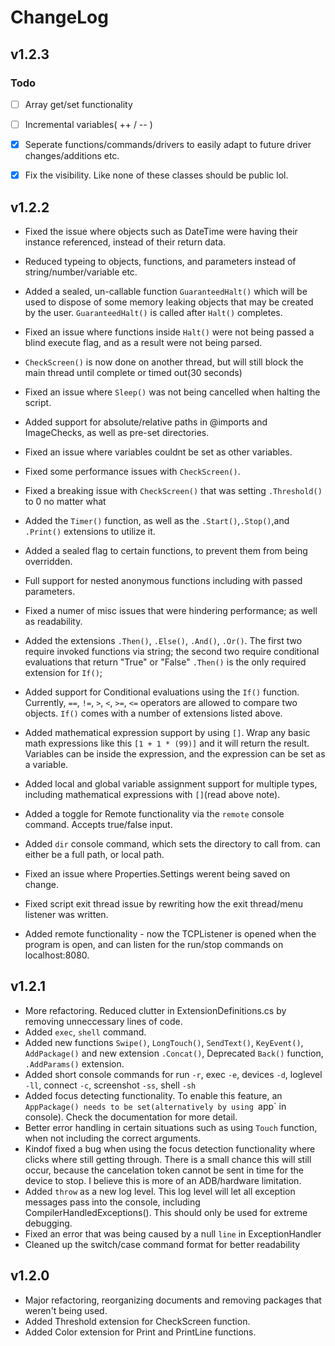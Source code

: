﻿# ChangeLog

## v1.2.3

### Todo
- [ ] Array get/set functionality
- [ ] Incremental variables( ++ / -- )
- [x] Seperate functions/commands/drivers to easily adapt to future driver changes/additions etc.
- [x] Fix the visibility. Like none of these classes should be public lol.


## v1.2.2

* Fixed the issue where objects such as DateTime were having their instance referenced, instead of their return data.
* Reduced typeing to objects, functions, and parameters instead of string/number/variable etc.

* Added a sealed, un-callable function `GuaranteedHalt()` which will be used to dispose of some memory leaking objects that may be created by the user. `GuaranteedHalt()` is called after `Halt()` completes.
* Fixed an issue where functions inside `Halt()` were not being passed a blind execute flag, and as a result were not being parsed.
* `CheckScreen()` is now done on another thread, but will still block the main thread until complete or timed out(30 seconds)
* Fixed an issue where `Sleep()` was not being cancelled when halting the script.
* Added support for absolute/relative paths in @imports and ImageChecks, as well as pre-set directories.
* Fixed an issue where variables couldnt be set as other variables. 
* Fixed some performance issues with `CheckScreen()`.
* Fixed a breaking issue with `CheckScreen()` that was setting `.Threshold()` to 0 no matter what
* Added the `Timer()` function, as well as the `.Start()`,`.Stop()`,and `.Print()` extensions to utilize it.
* Added a sealed flag to certain functions, to prevent them from being overridden.
* Full support for nested anonymous functions including with passed parameters. 
* Fixed a numer of misc issues that were hindering performance; as well as readability.
* Added the extensions `.Then()`, `.Else()`, `.And()`, `.Or()`. The first two require invoked functions via string; the second two require conditional evaluations that return "True" or "False" `.Then()` is the only required extension for `If()`;
* Added support for Conditional evaluations using the `If()` function. Currently, `==`, `!=`, `>`, `<`, `>=`, `<=` operators are allowed to compare two objects. `If()` comes with a number of extensions listed above.
* Added mathematical expression support by using `[]`. Wrap any basic math expressions like this `[1 + 1 * (99)]` and it will return the result. Variables can be inside the expression, and the expression can be set as a variable.
* Added local and global variable assignment support for multiple types, including mathematical expressions with `[]`(read above note). 
* Added a toggle for Remote functionality via the `remote` console command. Accepts true/false input.
* Added `dir` console command, which sets the directory to call from. can either be a full path, or local path.
* Fixed an issue where Properties.Settings werent being saved on change.
* Fixed script exit thread issue by rewriting how the exit thread/menu listener was written.
* Added remote functionality - now the TCPListener is opened when the program is open, and can listen for the run/stop commands on localhost:8080.

## v1.2.1
* More refactoring. Reduced clutter in ExtensionDefinitions.cs by removing unneccessary lines of code.
* Added `exec`, `shell` command.
* Added new functions `Swipe()`, `LongTouch()`, `SendText()`, `KeyEvent()`, `AddPackage()` and new extension `.Concat()`, Deprecated `Back()` function, `.AddParams()` extension.
* Added short console commands for run `-r`, exec `-e`, devices `-d`, loglevel `-ll`, connect `-c`, screenshot `-ss`, shell `-sh`
* Added focus detecting functionality. To enable this feature, an `AppPackage() needs to be set(alternatively by using `app` in console). Check the documentation for more detail.
* Better error handling in certain situations such as using `Touch` function, when not including the correct arguments.
* Kindof fixed a bug when using the focus detection functionality where clicks where still getting through. There is a small chance this will still occur, because the cancelation token cannot be sent in time for the device to stop. I believe this is more of an ADB/hardware limitation.
* Added `throw` as a new log level. This log level will let all exception messages pass into the console, including CompilerHandledExceptions(). This should only be used for extreme debugging.
* Fixed an error that was being caused by a null `line` in ExceptionHandler
* Cleaned up the switch/case command format for better readability

## v1.2.0
* Major refactoring, reorganizing documents and removing packages that weren't being used.
* Added Threshold extension for CheckScreen function.
* Added Color extension for Print and PrintLine functions.
